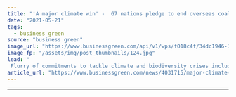 ```yaml
---
title: "'A major climate win' -  G7 nations pledge to end overseas coal funding in bid to deliver on 1.5C goals"
date: "2021-05-21"
tags: 
  - business green
source: "business green"
image_url: "https://www.businessgreen.com/api/v1/wps/f018c4f/34dc1946-3b79-4207-92dc-76cbd19ff808/4/iStock-1013112670-G7-185x114.jpg"
image_fp: "/assets/img/post_thumbnails/124.jpg"
lead: "
 Flurry of commitments to tackle climate and biodiversity crises include pledge to align all fossil fuel financing and national policies with keeping alive Paris Agreement's1.5C goal ..."
article_url: "https://www.businessgreen.com/news/4031715/major-climate-win-g7-nations-pledge-end-overseas-coal-funding-bid-deliver-5c-goals"
---
```


---
